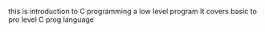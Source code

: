 this is introduction to C programming a low level program
It covers basic to pro level C prog language
